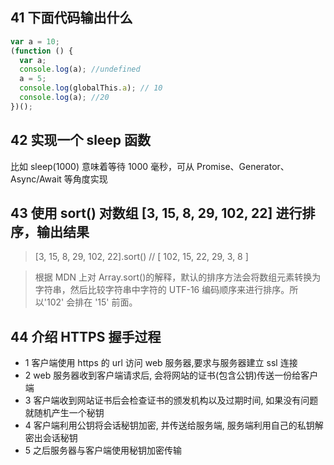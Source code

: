 ## 41 下面代码输出什么

```js
var a = 10;
(function () {
  var a;
  console.log(a); //undefined
  a = 5;
  console.log(globalThis.a); // 10
  console.log(a); //20
})();
```

## 42 实现一个 sleep 函数

比如 sleep(1000) 意味着等待 1000 毫秒，可从 Promise、Generator、Async/Await 等角度实现

## 43 使用 sort() 对数组 [3, 15, 8, 29, 102, 22] 进行排序，输出结果

> [3, 15, 8, 29, 102, 22].sort() // [ 102, 15, 22, 29, 3, 8 ]

> 根据 MDN 上对 Array.sort()的解释，默认的排序方法会将数组元素转换为字符串，然后比较字符串中字符的 UTF-16 编码顺序来进行排序。所以'102' 会排在 '15' 前面。

## 44 介绍 HTTPS 握手过程

- 1 客户端使用 https 的 url 访问 web 服务器,要求与服务器建立 ssl 连接
- 2 web 服务器收到客户端请求后, 会将网站的证书(包含公钥)传送一份给客户端
- 3 客户端收到网站证书后会检查证书的颁发机构以及过期时间, 如果没有问题就随机产生一个秘钥
- 4 客户端利用公钥将会话秘钥加密, 并传送给服务端, 服务端利用自己的私钥解密出会话秘钥
- 5 之后服务器与客户端使用秘钥加密传输
